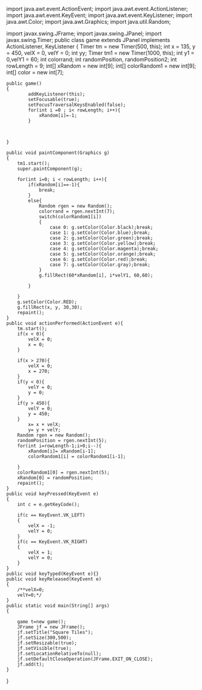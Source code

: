 import java.awt.event.ActionEvent;
import java.awt.event.ActionListener;
import java.awt.event.KeyEvent;
import java.awt.event.KeyListener;
import java.awt.Color;
import java.awt.Graphics;
import java.util.Random;

import javax.swing.JFrame;
import javax.swing.JPanel;
import javax.swing.Timer;
public class game extends JPanel implements ActionListener, KeyListener 
{
	Timer tm = new Timer(500, this);
	int x = 135, y = 450, velX = 0, velY = 0;
	int yy;
	Timer tm1 = new Timer(1000, this);
	int y1 = 0,velY1 = 60;
	int colorrand;
	int randomPosition, randomPosition2;
	int rowLength = 9;
	int[] xRandom = new int[9];
	int[] colorRandom1 = new int[9];
	int[] color = new int[7];
	
	public game()
	{
			addKeyListener(this);
			setFocusable(true);
			setFocusTraversalKeysEnabled(false);
			for(int i =0 ; i< rowLength; i++){
				xRandom[i]=-1;
			}
			

			
	}
	
	public void paintComponent(Graphics g)
	{
		tm1.start();
		super.paintComponent(g);
		
		for(int i=0; i < rowLength; i++){	
			if(xRandom[i]==-1){
				break;
			}
			else{
				Random rgen = new Random();
				colorrand = rgen.nextInt(7);
				switch(colorRandom1[i])
				{
					case 0: g.setColor(Color.black);break;
					case 1: g.setColor(Color.blue);break;
					case 2: g.setColor(Color.green);break;
					case 3: g.setColor(Color.yellow);break;
					case 4: g.setColor(Color.magenta);break;
					case 5: g.setColor(Color.orange);break;
					case 6: g.setColor(Color.red);break;
					case 7: g.setColor(Color.gray);break;
				}
				g.fillRect(60*xRandom[i], i*velY1, 60,60);
			
			}
				
		}
		g.setColor(Color.RED);
		g.fillRect(x, y, 30,30);
		repaint();
	}
	public void actionPerformed(ActionEvent e){		
		tm.start();
		if(x < 0){
			velX = 0;
			x = 0;
		}
		
		if(x > 270){
			velX = 0;
			x = 270;
		}
		if(y < 0){
			velY = 0;
			y = 0;
		}
		if(y > 450){
			velY = 0;
			y = 450;
		}
			x= x + velX;
			y= y + velY;
		Random rgen = new Random();  
		randomPosition = rgen.nextInt(5);
		for(int i=rowLength-1;i>0;i--){
			xRandom[i]= xRandom[i-1];
			colorRandom1[i] = colorRandom1[i-1];
		
		}
		colorRandom1[0] = rgen.nextInt(5);
		xRandom[0] = randomPosition;		
		repaint();
	}
	public void keyPressed(KeyEvent e)
	{
		int c = e.getKeyCode();
		
		if(c == KeyEvent.VK_LEFT)
		{
			velX = -1;
			velY = 0;
		}
		if(c == KeyEvent.VK_RIGHT)
		{
			velX = 1;
			velY = 0;
		}
	}
	public void keyTyped(KeyEvent e){}
	public void keyReleased(KeyEvent e)
	{
		/**velX=0;
		velY=0;*/ 
	} 
	public static void main(String[] args)
	{
		
		game t=new game();
		JFrame jf = new JFrame();
		jf.setTitle("Square Tiles");
		jf.setSize(300,500);
		jf.setResizable(true);
		jf.setVisible(true);
		jf.setLocationRelativeTo(null);
		jf.setDefaultCloseOperation(JFrame.EXIT_ON_CLOSE);
		jf.add(t);
	}
}

